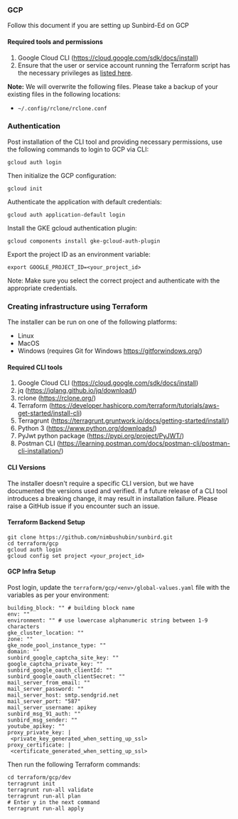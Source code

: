 ### GCP

Follow this document if you are setting up Sunbird-Ed on GCP

#### Required tools and permissions
1. Google Cloud CLI (https://cloud.google.com/sdk/docs/install)
2. Ensure that the user or service account running the Terraform script has the necessary privileges as [listed here](https://registry.terraform.io/providers/hashicorp/google/latest/docs/guides/provider_reference#authentication).

**Note:**
We will overwrite the following files. Please take a backup of your existing files in the following locations:
- `~/.config/rclone/rclone.conf`

### Authentication

Post installation of the CLI tool and providing necessary permissions, use the following commands to login to GCP via CLI:

```
gcloud auth login
```

Then initialize the GCP configuration:

```
gcloud init
```

Authenticate the application with default credentials:

```
gcloud auth application-default login
```

Install the GKE gcloud authentication plugin:

```
gcloud components install gke-gcloud-auth-plugin
```

Export the project ID as an environment variable:

```
export GOOGLE_PROJECT_ID=<your_project_id>
```

Note: Make sure you select the correct project and authenticate with the appropriate credentials.

### Creating infrastructure using Terraform

The installer can be run on one of the following platforms:
- Linux
- MacOS
- Windows (requires Git for Windows https://gitforwindows.org/)

#### Required CLI tools
1. Google Cloud CLI (https://cloud.google.com/sdk/docs/install)
2. jq (https://jqlang.github.io/jq/download/)
3. rclone (https://rclone.org/)
4. Terraform (https://developer.hashicorp.com/terraform/tutorials/aws-get-started/install-cli)
5. Terragrunt (https://terragrunt.gruntwork.io/docs/getting-started/install/)
6. Python 3 (https://www.python.org/downloads/)
7. PyJwt python package (https://pypi.org/project/PyJWT/)
8. Postman CLI (https://learning.postman.com/docs/postman-cli/postman-cli-installation/)

#### CLI Versions
The installer doesn't require a specific CLI version, but we have documented the versions used and verified. If a future release of a CLI tool introduces a breaking change, it may result in installation failure. Please raise a GitHub issue if you encounter such an issue.

#### Terraform Backend Setup

```
git clone https://github.com/nimbushubin/sunbird.git
cd terraform/gcp
gcloud auth login
gcloud config set project <your_project_id>
```

#### GCP Infra Setup

Post login, update the `terraform/gcp/<env>/global-values.yaml` file with the variables as per your environment:

```
building_block: "" # building block name
env: ""
environment: "" # use lowercase alphanumeric string between 1-9 characters
gke_cluster_location: ""
zone: ""
gke_node_pool_instance_type: ""
domain: ""
sunbird_google_captcha_site_key: ""
google_captcha_private_key: ""
sunbird_google_oauth_clientId: ""
sunbird_google_oauth_clientSecret: ""
mail_server_from_email: ""
mail_server_password: ""
mail_server_host: smtp.sendgrid.net
mail_server_port: "587"
mail_server_username: apikey
sunbird_msg_91_auth: ""
sunbird_msg_sender: ""
youtube_apikey: ""
proxy_private_key: |
 <private_key_generated_when_setting_up_ssl>
proxy_certificate: |
 <certificate_generated_when_setting_up_ssl>
```

Then run the following Terraform commands:

```
cd terraform/gcp/dev
terragrunt init
terragrunt run-all validate
terragrunt run-all plan
# Enter y in the next command
terragrunt run-all apply
```

